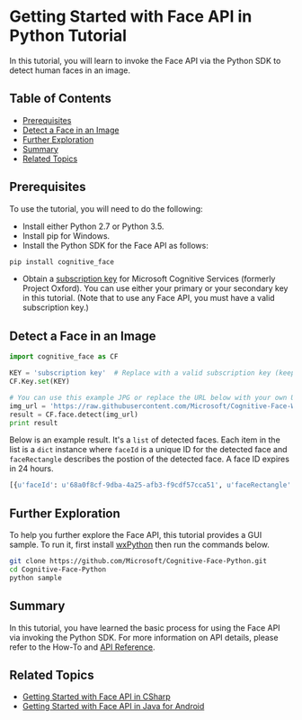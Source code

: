 <!--
NavPath: Face API/Tutorials
LinkLabel: Getting Started in Python Tutorial
Url: face-api/documentation/Tutorials/FaceAPIinPythonTutorial
Weight: 30
-->

# Getting Started with Face API in Python Tutorial

In this tutorial, you will learn to invoke the Face API via the Python SDK to detect human faces in an image.

## Table of Contents

- [Prerequisites](#prerequisites)
- [Detect a Face in an Image](#sdk-example)
- [Further Exploration](#further)
- [Summary](#summary)
- [Related Topics](#related)

## <a name="prerequisites"></a> Prerequisites

To use the tutorial, you will need to do the following:

- Install either Python 2.7 or Python 3.5.
- Install pip for Windows.
- Install the Python SDK for the Face API as follows:

```bash
pip install cognitive_face
```

- Obtain a [subscription key](https://www.microsoft.com/cognitive-services/en-us/sign-up) for Microsoft Cognitive Services (formerly Project Oxford). You can use either your primary or your secondary key in this tutorial. (Note that to use any Face API, you must have a valid subscription key.)

## <a name="sdk-example"></a> Detect a Face in an Image

```python
import cognitive_face as CF

KEY = 'subscription key'  # Replace with a valid subscription key (keeping the quotes in place).
CF.Key.set(KEY)

# You can use this example JPG or replace the URL below with your own URL to a JPEG image.
img_url = 'https://raw.githubusercontent.com/Microsoft/Cognitive-Face-Windows/master/Data/detection1.jpg'
result = CF.face.detect(img_url)
print result
```

Below is an example result. It's a `list` of detected faces. Each item in the list is a `dict` instance where `faceId` is a unique ID for the detected face and `faceRectangle` describes the postion of the detected face. A face ID expires in 24 hours.

```python
[{u'faceId': u'68a0f8cf-9dba-4a25-afb3-f9cdf57cca51', u'faceRectangle': {u'width': 89, u'top': 66, u'height': 89, u'left': 446}}]
```

## <a name='further'></a> Further Exploration

To help you further explore the Face API, this tutorial provides a GUI sample. To run it, first install [wxPython](https://wxpython.org/) then run the commands below.

```bash
git clone https://github.com/Microsoft/Cognitive-Face-Python.git
cd Cognitive-Face-Python
python sample
```

## <a name="summary"></a> Summary

In this tutorial, you have learned the basic process for using the Face API via invoking the Python SDK. For more information on API details, please refer to the How-To and [API Reference](https://westus.dev.cognitive.microsoft.com/docs/services/563879b61984550e40cbbe8d/operations/563879b61984550f30395236).

## <a name="related"></a> Related Topics

- [Getting Started with Face API in CSharp](FaceAPIinCSharpTutorial.md)
- [Getting Started with Face API in Java for Android](FaceAPIinJavaForAndroidTutorial.md)

